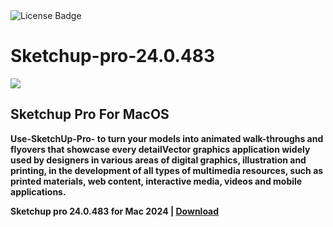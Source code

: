 <div id="badges">
  <img src="https://img.shields.io/badge/License-dark?logo=License&logoColor=white&style=for-the-badge" alt="License Badge"/>
</div>
<h1>Sketchup-pro-24.0.483</h1>
<p><img src="https://repository-images.githubusercontent.com/800234742/35b327c0-2a7a-4d30-ab4c-9f4b15989fed"/></p>
<h2>Sketchup Pro For MacOS</h2>
<p><strong>Use-SketchUp-Pro- to turn your models into animated walk-throughs and flyovers that showcase every detailVector graphics application widely used by designers in various areas of digital graphics,
illustration and printing, in the development of all types of multimedia resources, such as printed materials, web content, interactive media, videos and mobile applications.</p>

Sketchup pro 24.0.483 for Mac 2024 | <a href="">Download</a>
</h1>
